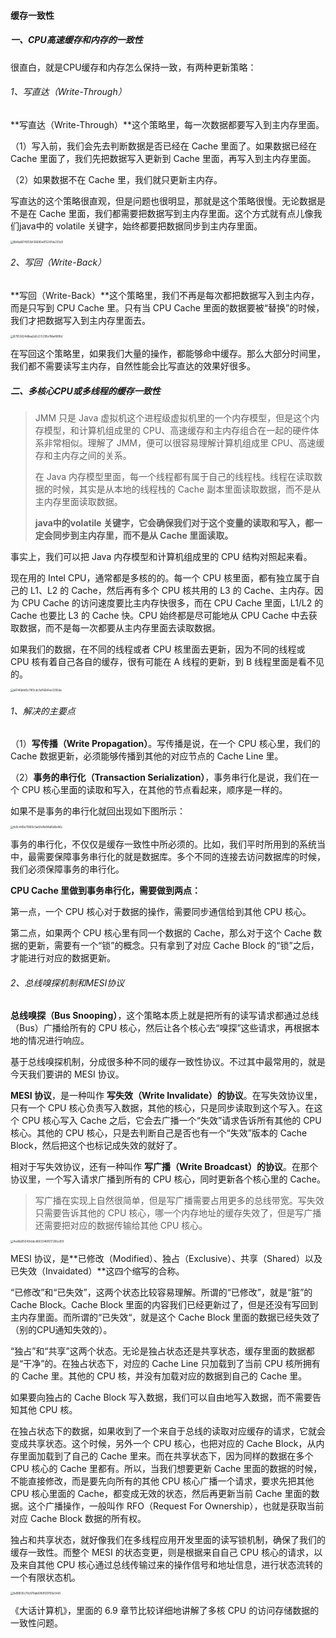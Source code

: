 #### 缓存一致性

##### 一、CPU高速缓存和内存的一致性

很直白，就是CPU缓存和内存怎么保持一致，有两种更新策略：

###### 1、写直达（Write-Through）

**写直达（Write-Through）**这个策略里，每一次数据都要写入到主内存里面。

（1）写入前，我们会先去判断数据是否已经在 Cache 里面了。如果数据已经在 Cache 里面了，我们先把数据写入更新到 Cache 里面，再写入到主内存里面。

（2）如果数据不在 Cache 里，我们就只更新主内存。

写直达的这个策略很直观，但是问题也很明显，那就是这个策略很慢。无论数据是不是在 Cache 里面，我们都需要把数据写到主内存里面。这个方式就有点儿像我们java中的 volatile 关键字，始终都要把数据同步到主内存里面。

<img src="https://liuyang-picbed.oss-cn-shanghai.aliyuncs.com/img/8b9ad674953bf36680e815247de235d3.jpeg" alt="8b9ad674953bf36680e815247de235d3" style="zoom:30%;" />

###### 2、写回（Write-Back）

**写回（Write-Back）**这个策略里，我们不再是每次都把数据写入到主内存，而是只写到 CPU Cache 里。只有当 CPU Cache 里面的数据要被“替换”的时候，我们才把数据写入到主内存里面去。

<img src="https://liuyang-picbed.oss-cn-shanghai.aliyuncs.com/img/67053624d6aa2a5c27c295e1fda4890d.jpeg" alt="67053624d6aa2a5c27c295e1fda4890d" style="zoom: 30%;" />

在写回这个策略里，如果我们大量的操作，都能够命中缓存。那么大部分时间里，我们都不需要读写主内存，自然性能会比写直达的效果好很多。



##### 二、多核心CPU或多线程的缓存一致性

> JMM 只是 Java 虚拟机这个进程级虚拟机里的一个内存模型，但是这个内存模型，和计算机组成里的 CPU、高速缓存和主内存组合在一起的硬件体系非常相似。理解了 JMM，便可以很容易理解计算机组成里 CPU、高速缓存和主内存之间的关系。
>
> 在 Java 内存模型里面，每一个线程都有属于自己的线程栈。线程在读取数据的时候，其实是从本地的线程栈的 Cache 副本里面读取数据，而不是从主内存里面读取数据。
>
> **java中的volatile 关键字，它会确保我们对于这个变量的读取和写入，都一定会同步到主内存里，而不是从 Cache 里面读取。**

事实上，我们可以把 Java 内存模型和计算机组成里的 CPU 结构对照起来看。

现在用的 Intel CPU，通常都是多核的的。每一个 CPU 核里面，都有独立属于自己的 L1、L2 的 Cache，然后再有多个 CPU 核共用的 L3 的 Cache、主内存。因为 CPU Cache 的访问速度要比主内存快很多，而在 CPU Cache 里面，L1/L2 的 Cache 也要比 L3 的 Cache 快。CPU 始终都是尽可能地从 CPU Cache 中去获取数据，而不是每一次都要从主内存里面去读取数据。

如果我们的数据，在不同的线程或者 CPU 核里面去更新，因为不同的线程或 CPU 核有着自己各自的缓存，很有可能在 A 线程的更新，到 B 线程里面是看不见的。

<img src="https://liuyang-picbed.oss-cn-shanghai.aliyuncs.com/img/a6146ddd5c78f2cbc1af56b0ee3292da.jpeg" alt="a6146ddd5c78f2cbc1af56b0ee3292da" style="zoom:30%;" />

###### 1、解决的主要点

（1）**写传播（Write Propagation）**。写传播是说，在一个 CPU 核心里，我们的 Cache 数据更新，必须能够传播到其他的对应节点的 Cache Line 里。

（2）**事务的串行化（Transaction Serialization）**，事务串行化是说，我们在一个 CPU 核心里面的读取和写入，在其他的节点看起来，顺序是一样的。

如果不是事务的串行化就回出现如下图所示：

<img src="https://liuyang-picbed.oss-cn-shanghai.aliyuncs.com/img/fe0c449e71800c5ad2e4b84af0d6e46c.jpeg" alt="fe0c449e71800c5ad2e4b84af0d6e46c" style="zoom:30%;" />



事务的串行化，不仅仅是缓存一致性中所必须的。比如，我们平时所用到的系统当中，最需要保障事务串行化的就是数据库。多个不同的连接去访问数据库的时候，我们必须保障事务的串行化。

**CPU Cache 里做到事务串行化，需要做到两点：**

第一点，一个 CPU 核心对于数据的操作，需要同步通信给到其他 CPU 核心。

第二点，如果两个 CPU 核心里有同一个数据的 Cache，那么对于这个 Cache 数据的更新，需要有一个“锁”的概念。只有拿到了对应 Cache Block 的“锁”之后，才能进行对应的数据更新。

###### 2、总线嗅探机制和MESI协议

**总线嗅探（Bus Snooping）**，这个策略本质上就是把所有的读写请求都通过总线（Bus）广播给所有的 CPU 核心，然后让各个核心去“嗅探”这些请求，再根据本地的情况进行响应。

基于总线嗅探机制，分成很多种不同的缓存一致性协议。不过其中最常用的，就是今天我们要讲的 MESI 协议。

**MESI 协议**，是一种叫作 **写失效（Write Invalidate）的协议**。在写失效协议里，只有一个 CPU 核心负责写入数据，其他的核心，只是同步读取到这个写入。在这个 CPU 核心写入 Cache 之后，它会去广播一个“失效”请求告诉所有其他的 CPU 核心。其他的 CPU 核心，只是去判断自己是否也有一个“失效”版本的 Cache Block，然后把这个也标记成失效的就好了。

相对于写失效协议，还有一种叫作 **写广播（Write Broadcast）的协议**。在那个协议里，一个写入请求广播到所有的 CPU 核心，同时更新各个核心里的 Cache。

> 写广播在实现上自然很简单，但是写广播需要占用更多的总线带宽。写失效只需要告诉其他的 CPU 核心，哪一个内存地址的缓存失效了，但是写广播还需要把对应的数据传输给其他 CPU 核心。

<img src="https://liuyang-picbed.oss-cn-shanghai.aliyuncs.com/img/4ed6d05049cbbc8603346f617206cd59.jpeg" alt="4ed6d05049cbbc8603346f617206cd59" style="zoom:30%;" />

MESI 协议，是**已修改（Modified）、独占（Exclusive）、共享（Shared）以及已失效（Invaidated）**这四个缩写的合称。

“已修改”和“已失效”，这两个状态比较容易理解。所谓的“已修改”，就是“脏”的 Cache Block。Cache Block 里面的内容我们已经更新过了，但是还没有写回到主内存里面。而所谓的“已失效“，就是这个 Cache Block 里面的数据已经失效了（别的CPU通知失效的）。

“独占”和“共享”这两个状态。无论是独占状态还是共享状态，缓存里面的数据都是“干净”的。在独占状态下，对应的 Cache Line 只加载到了当前 CPU 核所拥有的 Cache 里。其他的 CPU 核，并没有加载对应的数据到自己的 Cache 里。

如果要向独占的 Cache Block 写入数据，我们可以自由地写入数据，而不需要告知其他 CPU 核。

在独占状态下的数据，如果收到了一个来自于总线的读取对应缓存的请求，它就会变成共享状态。这个时候，另外一个 CPU 核心，也把对应的 Cache Block，从内存里面加载到了自己的 Cache 里来。而在共享状态下，因为同样的数据在多个 CPU 核心的 Cache 里都有。所以，当我们想要更新 Cache 里面的数据的时候，不能直接修改，而是要先向所有的其他 CPU 核心广播一个请求，要求先把其他 CPU 核心里面的 Cache，都变成无效的状态，然后再更新当前 Cache 里面的数据。这个广播操作，一般叫作 RFO（Request For Ownership），也就是获取当前对应 Cache Block 数据的所有权。

独占和共享状态，就好像我们在多线程应用开发里面的读写锁机制，确保了我们的缓存一致性。而整个 MESI 的状态变更，则是根据来自自己 CPU 核心的请求，以及来自其他 CPU 核心通过总线传输过来的操作信号和地址信息，进行状态流转的一个有限状态机。

<img src="https://liuyang-picbed.oss-cn-shanghai.aliyuncs.com/img/fa98835c78c879ab69fd1f29193e54d1.jpeg" alt="fa98835c78c879ab69fd1f29193e54d1" style="zoom:30%;" />



《大话计算机》，里面的 6.9 章节比较详细地讲解了多核 CPU 的访问存储数据的一致性问题。